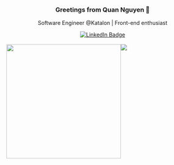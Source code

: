 <h3 align="center">
  Greetings from Quan Nguyen 👋
</h3>
<p align="center">Software Engineer @Katalon | Front-end enthusiast</p>

<div id="header" align="center">
  <a href="https://www.linkedin.com/in/daviddesar/">
    <img src="https://img.shields.io/badge/LinkedIn-blue?style=for-the-badge&logo=linkedin&logoColor=white" alt="LinkedIn Badge"/>
  </a>
</div>
&nbsp;

<div align="center">
  <div style="display: flex; align-items: flex-start;">
    <img src="https://media.giphy.com/media/ZVik7pBtu9dNS/giphy.gif" width="300"/>
    <img src="https://github-readme-stats.vercel.app/api/top-langs/?username=daviddesar&layout=compact&show_icons=true&title_color=ffffff&icon_color=34abeb&text_color=daf7dc&bg_color=151515"/> 
  </div>
</div>

<!--
**daviddesar/daviddesar** is a ✨ _special_ ✨ repository because its `README.md` (this file) appears on your GitHub profile.

Here are some ideas to get you started:

- 🔭 I’m currently working on ...
- 🌱 I’m currently learning ...
- 👯 I’m looking to collaborate on ...
- 🤔 I’m looking for help with ...
- 💬 Ask me about ...
- 📫 How to reach me: ...
- 😄 Pronouns: ...
- ⚡ Fun fact: ...
-->
